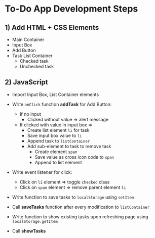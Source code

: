# To-Do App Development Steps

## 1) Add HTML + CSS Elements

- Main Container  
- Input Box  
- Add Button  
- Task List Container  
  - Checked task  
  - Unchecked task  

## 2) JavaScript

- Import Input Box, List Container elements  
- Write `onClick` function **addTask** for Add Button:
  - If no input  
    - Clicked without value => alert message  
  - If clicked with value in input box =>  
    - Create list element `li` for task  
    - Save input box value to `li`  
    - Append task to `listContainer`  
    - Add sub-element to task to remove task  
      - Create element `span`  
      - Save value as cross icon code to `span`  
      - Append to list element  

- Write event listener for click:
  - Click on `li` element => toggle `checked` class  
  - Click on `span` element => remove parent element `li`  

- Write function to save tasks to `localStorage` using `setItem`  
- Call **saveTasks** function after every modification to `listContainer`  

- Write function to show existing tasks upon refreshing page using `localStorage.getItem`  
- Call **showTasks**  

   
        
       
